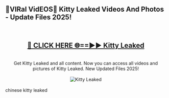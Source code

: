 <h2>🔴VIRal VidEOS🔴 Kitty Leaked Videos And Photos - Update Files 2025!</h2>
<br>
<div align="center">
<h2><a href="https://virallinks.top/odZfE0" rel="nofollow">🔴 CLICK HERE 🌐==►► Kitty Leaked</a></h2>
<br>
Get Kitty Leaked and all content. Now you can access all videos and pictures of Kitty Leaked. New Updated Files 2025!
<br>
<br>
<a href="https://virallinks.top/odZfE0" rel="nofollow" data-target="animated-image.originalLink"><img src="https://i.imgur.com/dJHk4Zq.gif)" alt="Kitty Leaked" style="max-width: 100%; display: inline-block;" data-target="animated-image.originalImage"></a>
</div>
<br>
chinese kitty leaked